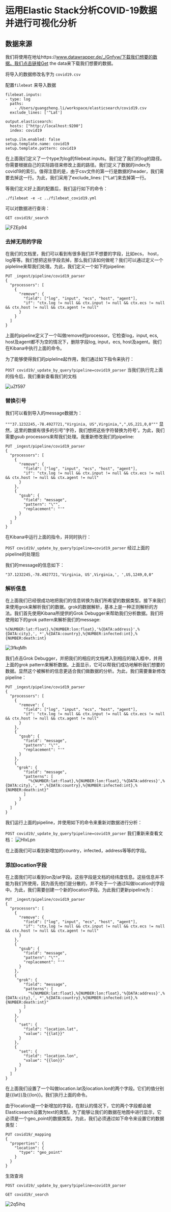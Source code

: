 # 运用Elastic Stack分析COVID-19数据并进行可视化分析

## 数据来源

我们将使用在地址https://www.datawrapper.de/_/Gnfyw/下载我们想要的数据。我们点击链接Get the data来下载我们想要的数据。

将导入的数据修改名字为 `covid19.csv`

配置`filebeat` 来导入数据

```
filebeat.inputs:
- type: log
  paths:
    - /Users/guangzheng.li/workspace/elasticsearch/covid19.csv
  exclude_lines: ['^Lat']
 
output.elasticsearch:
  hosts: ["http://localhost:9200"]
  index: covid19
 
setup.ilm.enabled: false
setup.template.name: covid19
setup.template.pattern: covid19
```

在上面我们定义了一个type为log的filebeat.inputs。我们定了我们的log的路径。你需要根据自己的实际路径来修改上面的路径。我们定义了数据的index为covid19的索引。值得注意的是，由于csv文件的第一行是数据的header，我们需要去掉这一行。为此，我们采用了exclude_lines: ['^Lat']来去掉第一行。

等我们定义好上面的配置后，我们运行如下的命令：

```
./filebeat -e -c ../filebeat_covid19.yml
```

可以对数据进行查询：

```
GET covid19/_search
```

![FZEp94](https://cdn.jsdelivr.net/gh/guangzhengli/ImgURL@master/uPic/FZEp94.png)



### 去掉无用的字段

在我们的文档里，我们可以看到有很多我们并不想要的字段，比如ecs， host，log等等。我们想把这些字段去掉，那么我们该如何做呢？我们可以通过定义一个pipleline来帮我们处理。为此，我们定义一个如下的pipeline:

```
PUT _ingest/pipeline/covid19_parser
{
  "processors": [
    {
      "remove": {
        "field": ["log", "input", "ecs", "host", "agent"],
        "if": "ctx.log != null && ctx.input != null && ctx.ecs != null && ctx.host != null && ctx.agent != null"
      }
    }
  ]
}
```


上面的pipeline定义了一个叫做remove的processor。它检查log，input, ecs, host及agent都不为空的情况下，删除字段log, input，ecs, host及agent。我们在Kibana中执行上面的命令。

为了能够使得我们的pipleline起作用，我们通过如下指令来执行：

`POST covid19/_update_by_query?pipeline=covid19_parser`
当我们执行完上面的指令后，我们重新查看我们的文档



![uZf597](https://cdn.jsdelivr.net/gh/guangzhengli/ImgURL@master/uPic/uZf597.png)



### 替换引号

我们可以看到导入的message数据为：

`"""37.1232245,-78.4927721,"Virginia, US",Virginia,",",US,221,0,0"""`
显然，这里的数据有很多的引号"字符，我们想把这些字符替换为符号'。为此，我们需要gsub processors来帮我们处理。我重新修改我们的pipeline:

```
PUT _ingest/pipeline/covid19_parser
{
  "processors": [
    {
      "remove": {
        "field": ["log", "input", "ecs", "host", "agent"],
        "if": "ctx.log != null && ctx.input != null && ctx.ecs != null && ctx.host != null && ctx.agent != null"
      }
    },
    {
      "gsub": {
        "field": "message",
        "pattern": "\"",
        "replacement": "'"
      }
    }    
  ]
}
```

在Kibana中运行上面的指令，并同时执行：

`POST covid19/_update_by_query?pipeline=covid19_parser`
经过上面的pipeline的处理后

我们的message的信息如下：

```
"37.1232245,-78.4927721,'Virginia, US',Virginia,', ',US,1249,0,0"
```

### 解析信息
在上面我们已经很成功地把我们的信息转换为我们所希望的数据类型。接下来我们来使用grok来解析我们的数据。grok的数据解析，基本上是一种正则解析的方法。我们首先使用Kibana所提供的Grok Debugger来帮助我们分析数据。我们将使用如下的grok pattern来解析我们的message:

`%{NUMBER:lat:float},%{NUMBER:lon:float},'%{DATA:address}',%{DATA:city},', *',%{DATA:country},%{NUMBER:infected:int},%{NUMBER:death:int}`

![3fkqMh](https://cdn.jsdelivr.net/gh/guangzhengli/ImgURL@master/uPic/3fkqMh.png)

我们点击Grok Debugger，并把我们的相应的文档拷入到相应的输入框中，并用上面的grok pattern来解析数据。上面显示，它可以帮我们成功地解析我们想要的数据。显然这个被解析的信息更适合我们做数据的分析。为此，我们需要重新修改pipeline：

```
PUT _ingest/pipeline/covid19_parser
{
  "processors": [
    {
      "remove": {
        "field": ["log", "input", "ecs", "host", "agent"],
        "if": "ctx.log != null && ctx.input != null && ctx.ecs != null && ctx.host != null && ctx.agent != null"
      }
    },
    {
      "gsub": {
        "field": "message",
        "pattern": "\"",
        "replacement": "'"
      }
    },
    {
     "grok": {
        "field": "message",
        "patterns": [
          "%{NUMBER:lat:float},%{NUMBER:lon:float},'%{DATA:address}',%{DATA:city},', *',%{DATA:country},%{NUMBER:infected:int},%{NUMBER:death:int}"
        ]
      }
    }        
  ]
}
```

我们运行上面的pipeline，并使用如下的命令来重新对数据进行分析：

`POST covid19/_update_by_query?pipeline=covid19_parser`
我们重新来查看文档：
![HlxLpn](https://cdn.jsdelivr.net/gh/guangzhengli/ImgURL@master/uPic/HlxLpn.png)

在上面我们可以看到新增加的country，infected，address等等的字段。

### 添加location字段

在上面我们可以看到lon及lat字段。这些字段是文档的经纬度信息。这些信息并不能为我们所使用，因为首先他们是分散的，并不处于一个通过叫做location的字段中。为此，我们需要创建一个新的location字段。为此我们更新pipeline为：

```
PUT _ingest/pipeline/covid19_parser
{
  "processors": [
    {
      "remove": {
        "field": ["log", "input", "ecs", "host", "agent"],
        "if": "ctx.log != null && ctx.input != null && ctx.ecs != null && ctx.host != null && ctx.agent != null"
      }
    },
    {
      "gsub": {
        "field": "message",
        "pattern": "\"",
        "replacement": "'"
      }
    },
    {
     "grok": {
        "field": "message",
        "patterns": [
          "%{NUMBER:lat:float},%{NUMBER:lon:float},'%{DATA:address}',%{DATA:city},', *',%{DATA:country},%{NUMBER:infected:int},%{NUMBER:death:int}"
        ]
      }
    },
    {
      "set": {
        "field": "location.lat",
        "value": "{{lat}}"
      }
    },
    {
      "set": {
        "field": "location.lon",
        "value": "{{lon}}"
      }
    }
  ]
}
```

在上面我们设置了一个叫做location.lat及location.lon的两个字段。它们的值分别是{{lat}}及{{lon}}。我们执行上面的命令。

由于location是一个新增加的字段，在默认的情况下，它的两个字段都会被Elasticsearch设置为text的类型。为了能够让我们的数据在地图中进行显示，它必须是一个geo_point的数据类型。为此，我们必须通过如下命令来设置它的数据类型：

```
PUT covid19/_mapping
{
  "properties": {
    "location": {
      "type": "geo_point"
    }
  }
}
```

生效查询

```
POST covid19/_update_by_query?pipeline=covid19_parser

GET covid19/_search
```

![2q5ihq](https://cdn.jsdelivr.net/gh/guangzhengli/ImgURL@master/uPic/2q5ihq.png)

